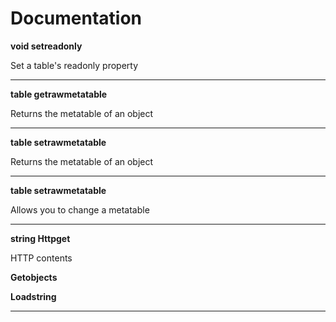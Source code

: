 # Documentation

**void setreadonly**

Set a table's readonly property

-------------------------------

**table getrawmetatable**

Returns the metatable of an object

-------------------------------

**table setrawmetatable**

Returns the metatable of an object

-------------------------------

**table setrawmetatable**

Allows you to change a metatable

-------------------------------

**string Httpget**

HTTP contents

 **Getobjects**
 
 
 **Loadstring**

-------------------------------



